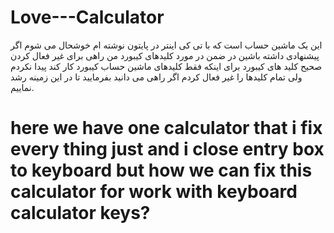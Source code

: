 # Love---Calculator

این یک ماشین حساب است که با تی کی اینتر در پایتون نوشته ام خوشحال می شوم اگر پیشنهادی داشته باشین در ضمن در مورد کلیدهای کیبورد من راهی برای غیر فعال کردن صحیح کلید های کیبورد برای اینکه فقط کلیدهای ماشین حساب کیبورد کار کند پیدا نکردم ولی تمام کلیدها را غیر فعال کردم اگر راهی می دانید بفرمایید تا در این زمینه رشد نماییم.


# here we have one calculator that i fix every thing just and i close entry box to keyboard but how we can fix this calculator for work with keyboard calculator keys?
